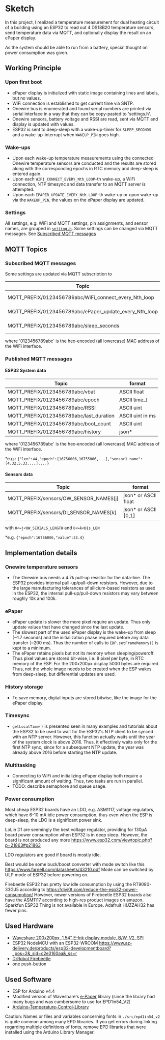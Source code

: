 # Sketch
In this project, I realized a temperature measurement for dual heating circuit of a building using an ESP32 to read out 4 DS18B20 temperature sensors, send temperature data via MQTT, and optionally display the result on an ePaper display. 

As the system should be able to run from a battery, special thought on power consumption was given.

## Working Principle

### Upon first boot
* ePaper display is initialized with static image containing lines and labels, but no values.
* WiFi connection is established to get current time via SNTP.
* Onewire bus is enumerated and found serial numbers are printed via serial interface in a way that they can be copy-pasted to 'settings.h'.
* Onewire sensors, battery voltage and RSSI are read, sent via MQTT and display is updated with values.
* ESP32 is sent to deep-sleep with a wake-up-timer for `SLEEP_SECONDS` and a wake-up-interrupt when `WAKEUP_PIN` goes high.

### Wake-ups
* Upon each wake-up temperature measurements using the connected Onewire temperature sensors are conducted and the results are stored along with the corresponding epochs in RTC memory and deep-sleep is entered again.
* Upon each `WIFI_CONNECT_EVERY_Nth_LOOP`-th wake-up, a WiFi connection, NTP timesync and data transfer to an MQTT server is attempted.
* Upon each `EPAPER_UPDATE_EVERY_Nth_LOOP`-th wake-up or upon wake-up via the `WAKEUP_PIN`, the values on the ePaper display are updated.

### Settings
All settings, e.g. WiFi and MQTT settings, pin assignments, and sensor names, are grouped in [`setting.h`](settings.h).
Some settings can be changed via MQTT messages. See [Subscribed MQTT messages](#Subscribed-MQTT-messages)


## MQTT Topics
### Subscribed MQTT messages
Some settings are updated via MQTT subscription to 

| Topic | format |
|-------|--------|
| MQTT_PREFIX/0123456789abc/WiFi_connect_every_Nth_loop | ASCII uint |
| MQTT_PREFIX/0123456789abc/ePaper_update_every_Nth_loop | ASCII uint |
| MQTT_PREFIX/0123456789abc/sleep_seconds | ASCII uint |

where '0123456789abc' is the hex-encoded (all lowercase) MAC address of the WiFi interface.


### Published MQTT messages

#### ESP32 System data

| Topic | format |
|-------|--------| 
| MQTT_PREFIX/0123456789abc/vbat | ASCII float | 
| MQTT_PREFIX/0123456789abc/epoch | ASCII time_t |
| MQTT_PREFIX/0123456789abc/RSSI | ASCII uint |
| MQTT_PREFIX/0123456789abc/last_duration | ASCII uint in ms |
| MQTT_PREFIX/0123456789abc/boot_count | ASCII uint |
| MQTT_PREFIX/0123456789abc/history | json* |

where '0123456789abc' is the hex-encoded (all lowercase) MAC address of the WiFi interface.

*e.g.: `{"len":44,"epoch":[16756006,16755006,...],"sensor1_name":[4.32,5.33,...],...}`

#### Sensors data

| Topic | format |
|-------|--------|
| MQTT_PREFIX/sensors/OW_SENSOR_NAMES[j] | json* or ASCII float |
| MQTT_PREFIX/sensors/DI_SENSOR_NAMES[k] | json* or ASCII [0,1] |

with `0<=j<OW_SERIALS_LENGTH` and `0<=k<DIs_LEN`

*e.g. `{"epoch":16756006,"value":33.4}`

## Implementation details
### Onewire temperature sensors
* The Onewire bus needs a 4.7k pull-up resistor for the data-line. The ESP32 provides internal pull-up/pull-down resistors. However, due to the large manufacturing tolerances of silicium-based resistors as used in the ESP32, the internal pull-up/pull-down resistors may vary between roughly 10k and 100k.

### ePaper
* ePaper update is slower the more pixel require an update. Thus only update values that have changed since the last update.
* The slowest part of the used ePaper display is the wake-up from sleep (~1.7 seconds) and the initialization phase required before any data transfer (~200 ms). Thus the number of calls to `EDP.setFrameMemory()` is kept to a minimum.
* The ePaper retains pixels but not its memory when sleeping/poweroff. Thus pixel values are stored bit-wise, i.e. 8 pixel per byte, in RTC memory of the ESP. For the 200x200px display 5000 bytes are required. Thus, not the whole image needs to be created when the ESP wakes from deep-sleep, but differential updates are used.

### History storage
* To save memory, digital inputs are stored bitwise, like the image for the ePaper display.

### Timesync
* `getLocalTime()` is presented seen in many examples and tutorials about the ESP32 to be used to wait for the ESP32's NTP client to be synced with an NTP server. However, this function actually waits until the year of the system clock is above 2016. Thus, it effectively waits only for the first NTP sync, since for a subsequent NTP update, the year was already above 2016 before starting the NTP update.

### Multitasking
* Connecting to WiFi and initializing ePaper display both require a significant amount of waiting. Thus, two tasks are run in parallel.
* TODO: describe semaphore and queue usage.

### Power consumption
Most cheap ESP32 boards have an LDO, e.g. ASM1117, voltage regulators, which have 6-10 mA idle power consumption, thus even when the ESP is deep-sleep, the LDO is a significant power sink.


LoLin D1 are seemingly the best voltage regulator, providing for 130µA board power consumption when ESP32 is in deep sleep.
However, the board is not produced any more https://www.esp32.com/viewtopic.php?p=21863#p21863

LDO regulators are good if board is mostly idle.

Best would be some buck/boost converter with  mode switch like this https://www.farnell.com/datasheets/43210.pdf
Mode can be switched by ULP mode of ESP32 before powering on.

Firebeetle ESP32 has pretty low idle consumption by using the RT9080-33GJ5 according to https://diyi0t.com/reduce-the-esp32-power-consumption/
However, newer versions of Firebeetle ESP32 boards also have the ASM1117 according to high-res product images on amazon.
Sparkfun ESP32 Thing is not available in Europe.
Adafruit HUZZAH32 has fewer pins.

## Used Hardware
* [Waveshare 200x200px, 1.54" E-Ink display module, B/W, V2, SPI](https://www.waveshare.com/product/displays/e-paper/1.54inch-e-paper-module.htm)
* ESP32 NodeMCU with an ESP32-WROOM https://www.az-delivery.de/products/esp32-developmentboard?_pos=2&_sid=c2e3160aa&_ss=r
* [DrRobot Firebeetle](https://www.dfrobot.com/product-1590.html)
* one push-button

## Used Software
* ESP for Arduino v4.4
* Modified version of Waveshare's [e-Paper](https://github.com/waveshare/e-Paper) library (since the library had many bugs and was cumbersome to use for EPD1in54_V2)
* [Arduino-Temperature-Control-Library](https://github.com/milesburton/Arduino-Temperature-Control-Library.git)

Caution: Names or files and variables concerning fonts in `./src/epd1in54_v2` is quite common among many EPD libraries. If you get errors during linking regarding multiple definitions of fonts, remove EPD libraries that were installed using the Arduino Library Manager.

